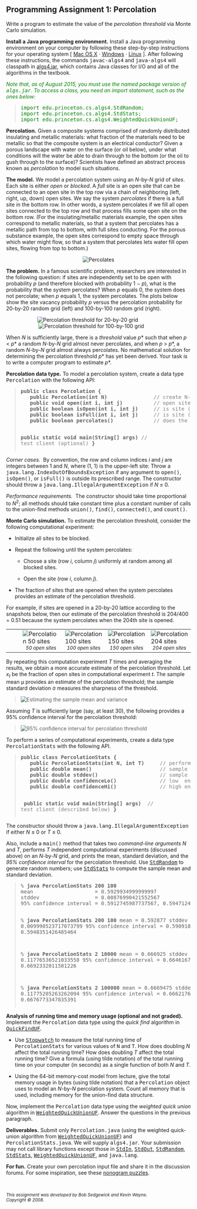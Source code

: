 <!-- saved from url=(0067)http://coursera.cs.princeton.edu/algs4/assignments/percolation.html -->
<html><head><meta http-equiv="Content-Type" content="text/html; charset=UTF-8"><title>Programming Assignment 1: Percolation</title><style type="text/css"></style></head><body>


<h2>Programming Assignment 1: Percolation</h2>

<p>
Write a program to estimate the value of the 
<em>percolation threshold</em>
via Monte Carlo simulation.


</p><p><b>Install a Java programming environment.</b>
Install a Java programming environment on your computer by following
these step-by-step instructions for your operating system
[
<a href="http://algs4.cs.princeton.edu/mac">Mac OS X</a>
·
<a href="http://algs4.cs.princeton.edu/windows">Windows</a>
·
<a href="http://algs4.cs.princeton.edu/linux">Linux</a>
]. After following these instructions, the commands <tt>javac-algs4</tt> and <tt>java-algs4</tt>
will classpath in <a href="http://algs4.cs.princeton.edu/code/algs4.jar">algs4.jar</a>,
which contains Java classes for I/O and all of the algorithms in the textbook.

</p><p><em><font color="green">Note that, as of August 2015, you must use the 
named package version of <tt>algs.jar</tt>. To access a class, you need an import
statement, such as the ones below:</font></em><font color="green">

</font></p><blockquote><font color="green">
<pre>import edu.princeton.cs.algs4.StdRandom;
import edu.princeton.cs.algs4.StdStats;
import edu.princeton.cs.algs4.WeightedQuickUnionUF;
</pre></font></blockquote><font color="green">
</font>

<p><b>Percolation.</b>
Given a composite systems comprised of randomly distributed insulating and metallic
materials: what fraction of the materials need to be metallic so that the composite system is an 
electrical conductor? Given a porous landscape with water on the surface (or oil below),
under what conditions will the water be able to drain through to the bottom (or the
oil to gush through to the surface)?
Scientists have defined an abstract process known as <em>percolation</em>
to model such situations.

</p><p><b>The model.</b>
We model a percolation system using an <em>N</em>-by-<em>N</em> grid of <em>sites</em>.
Each site is either <em>open</em> or <em>blocked</em>.
A <em>full</em> site is an open site
that can be connected to an open site in the top row via a chain of
neighboring (left, right, up, down) open sites.
We say the system <em>percolates</em> if 
there is a full site in the bottom row.
In other words, a system percolates if we fill all open sites
connected to the top row and that process fills some open
site on the bottom row. (For the 
insulating/metallic materials example, the open sites correspond
to metallic materials, so that a system that percolates 
has a metallic path from top to bottom, with full sites conducting.
For the porous substance example, the open sites 
correspond to empty space through which water might 
flow, so that a system that percolates lets water fill open sites, 
flowing from top to bottom.)

</p><p>
</p><center>
<img src="./Programming Assignment 1_ Percolation_files/percolates.png" alt="Percolates">
</center>



<p><b>The problem.</b>
In a famous scientific problem, researchers are interested in the
following question: if sites are independently set to be open with
probability <em>p</em> (and therefore blocked with
probability 1 − <em>p</em>), what is the probability that the system percolates?
When <em>p</em> equals 0, the system does not percolate; when <em>p</em> equals 1,
the system percolates.
The plots below show the site vacancy probability <em>p</em> versus the percolation
probability for 20-by-20 random grid (left) and 100-by-100 random grid (right).
</p><p>

</p><center>
<img src="./Programming Assignment 1_ Percolation_files/percolation-threshold20.png" alt="Percolation threshold for 20-by-20 grid">
&nbsp;&nbsp;&nbsp;&nbsp;
&nbsp;&nbsp;&nbsp;&nbsp;
&nbsp;&nbsp;&nbsp;&nbsp;
<img src="./Programming Assignment 1_ Percolation_files/percolation-threshold100.png" alt="Percolation threshold for 100-by-100 grid">
&nbsp;&nbsp;&nbsp;&nbsp;
&nbsp;&nbsp;&nbsp;&nbsp;
</center>

<p>
When <em>N</em> is sufficiently large, there is a <em>threshold</em> value <em>p</em>* such
that when <em>p</em> &lt; <em>p</em>* a random <em>N</em>-by-<em>N</em> grid 
almost never percolates, and when <em>p</em> &gt; <em>p</em>*,
a random <em>N</em>-by-<em>N</em> grid almost always percolates.
No mathematical solution for determining the percolation threshold <em>p</em>*
has yet been derived.
Your task is to write a computer program to estimate <em>p</em>*.


</p><p><b>Percolation data type.</b>
To model a percolation system, create a data type <tt>Percolation</tt> with the following API:

</p><blockquote>
<pre><b>public class Percolation {</b>
   <b>public Percolation(int N)</b>               <font color="gray">// create N-by-N grid, with all sites blocked</font>
   <b>public void open(int i, int j)</b>          <font color="gray">// open site (row i, column j) if it is not open already</font>
   <b>public boolean isOpen(int i, int j)</b>     <font color="gray">// is site (row i, column j) open?</font>
   <b>public boolean isFull(int i, int j)</b>     <font color="gray">// is site (row i, column j) full?</font>
   <b>public boolean percolates()</b>             <font color="gray">// does the system percolate?</font>

   <b>public static void main(String[] args)</b>  <font color="gray">// test client (optional)</font>
<b>}</b>
</pre></blockquote>


<p><em>Corner cases.&nbsp;</em>
By convention, the row and column indices <em>i</em> and <em>j</em>
are integers between 1 and <em>N</em>, where (1, 1) is the upper-left site:
Throw a <tt>java.lang.IndexOutOfBoundsException</tt>
if any argument to <tt>open()</tt>, <tt>isOpen()</tt>, or <tt>isFull()</tt> 
is outside its prescribed range.
The constructor should throw a <tt>java.lang.IllegalArgumentException</tt> if <em>N</em> ≤ 0.


</p><p><em>Performance requirements.&nbsp;</em>
The constructor should take time proportional to <em>N</em><sup>2</sup>; all methods should
take constant time plus a constant number of calls to the union-find methods 
<tt>union()</tt>, <tt>find()</tt>, <tt>connected()</tt>, and <tt>count()</tt>.


</p><p><b>Monte Carlo simulation.</b>
To estimate the percolation threshold, consider the following computational experiment:
</p><ul>

<p></p><li> Initialize all sites to be blocked.

<p></p></li><li> Repeat the following until the system percolates:

<ul>
<p></p><li> Choose a site (row <em>i</em>, column <em>j</em>) uniformly at
random among all blocked sites.
<p></p></li><li> Open the site (row <em>i</em>, column <em>j</em>).
</li></ul>

<p></p></li><li> The fraction of sites that are opened when the system percolates
provides an estimate of the percolation threshold.
</li></ul>


<p>
For example, if sites are opened in a 20-by-20 lattice according to the snapshots below,
then our estimate of the percolation threshold is 204/400 = 0.51 because the system
percolates when the 204th site is opened.
</p><p>
<table border="0" cellpadding="2" cellspacing="0">
<tbody><tr>
<td>&nbsp;&nbsp;&nbsp;&nbsp;&nbsp;
</td><td><img src="./Programming Assignment 1_ Percolation_files/percolation-50.png" alt="Percolation 50 sites">
<br><center><font size="-1"><em>50 open sites</em></font></center>
</td><td><img src="./Programming Assignment 1_ Percolation_files/percolation-100.png" alt="Percolation 100 sites">
<br><center><font size="-1"><em>100 open sites</em></font></center>
</td><td><img src="./Programming Assignment 1_ Percolation_files/percolation-150.png" alt="Percolation 150 sites">
<br><center><font size="-1"><em>150 open sites</em></font></center>
</td><td><img src="./Programming Assignment 1_ Percolation_files/percolation-204.png" alt="Percolation 204 sites">
<br><center><font size="-1"><em>204 open sites</em></font></center>
<!--
<td><IMG SRC="percolation-250.png" alt = "Percolation 250 sites">
<br><center><font size = -1><em>250 open sites</em></font></center>
-->
</td></tr>
</tbody></table>

</p><p>
By repeating this computation experiment <em>T</em> times and averaging the results,
we obtain a more accurate estimate of the percolation threshold.
Let <em>x<sub>t</sub></em> be the fraction of open sites in computational experiment <em>t</em>.
The sample mean μ provides an estimate of the percolation threshold;
the sample standard deviation σ measures the sharpness of the threshold.

</p><p>
</p><blockquote>
<img src="./Programming Assignment 1_ Percolation_files/percolation-stats.png" alt="Estimating the sample mean and variance">
</blockquote>

Assuming <em>T</em> is sufficiently large (say, at least 30), the following
provides a 95% confidence interval for the percolation threshold:

<p>
</p><blockquote>
<img src="./Programming Assignment 1_ Percolation_files/percolation-confidence.png" alt="95% confidence interval for percolation threshold">
</blockquote>

<p>
To perform a series of computational experiments, create a data type <tt>PercolationStats</tt>
with the following API.

</p><blockquote>
<pre><b>public class PercolationStats {</b>
<b>   public PercolationStats(int N, int T)   </b>  <font color="gray">// perform T independent experiments on an N-by-N grid</font>
<b>   public double mean()                    </b>  <font color="gray">// sample mean of percolation threshold</font>
<b>   public double stddev()                  </b>  <font color="gray">// sample standard deviation of percolation threshold</font>
<b>   public double confidenceLo()            </b>  <font color="gray">// low  endpoint of 95% confidence interval</font>
<b>   public double confidenceHi()            </b>  <font color="gray">// high endpoint of 95% confidence interval</font>

<b>   public static void main(String[] args)  </b>  <font color="gray">// test client (described below)</font>
<b>}</b>
</pre>
</blockquote>

The constructor should throw a <tt>java.lang.IllegalArgumentException</tt> if either <em>N</em> ≤ 0 or
<em>T</em> ≤ 0.
<p>
Also, include a <tt>main()</tt> method
that takes two <em>command-line arguments</em>
<em>N</em> and <em>T</em>, performs <em>T</em> independent
computational experiments (discussed above) on an <em>N</em>-by-<em>N</em> grid,
and prints the mean, standard deviation, and the 
<em>95% confidence interval</em> for the percolation threshold.
Use
<a href="http://algs4.cs.princeton.edu/code/javadoc/edu/princeton/cs/algs4/StdRandom.html"><tt>StdRandom</tt></a>
to generate random numbers; use 
<a href="http://algs4.cs.princeton.edu/code/javadoc/edu/princeton/cs/algs4/StdStats.html"><tt>StdStats</tt></a>
to compute the sample mean and standard deviation.

</p><blockquote>
<pre>% <b>java PercolationStats 200 100</b>
mean                    = 0.5929934999999997
stddev                  = 0.00876990421552567
95% confidence interval = 0.5912745987737567, 0.5947124012262428

% <b>java PercolationStats 200 100</b>
mean                    = 0.592877
stddev                  = 0.009990523717073799
95% confidence interval = 0.5909188573514536, 0.5948351426485464


% <b>java PercolationStats 2 10000</b>
mean                    = 0.666925
stddev                  = 0.11776536521033558
95% confidence interval = 0.6646167988418774, 0.6692332011581226

% <b>java PercolationStats 2 100000</b>
mean                    = 0.6669475
stddev                  = 0.11775205263262094
95% confidence interval = 0.666217665216461, 0.6676773347835391
</pre>
</blockquote>



<p><b>Analysis of running time and memory usage (optional and not graded).</b>
Implement the <tt>Percolation</tt> data type using the <em>quick find</em> algorithm in
<a href="http://algs4.cs.princeton.edu/code/javadoc/edu/princeton/cs/algs4/QuickFindUF.html"><tt>QuickFindUF</tt></a>.
</p><ul>
<p></p><li>
Use <a href="http://algs4.cs.princeton.edu/code/javadoc/edu/princeton/cs/algs4/Stopwatch.html"><tt>Stopwatch</tt></a>
to measure the total running time of <tt>PercolationStats</tt> for various values of <tt>N</tt> and <tt>T</tt>.
How does doubling <em>N</em> affect the total running time?
How does doubling <em>T</em> affect the total running time?
Give a formula (using tilde notation) of the total running
time on your computer (in seconds) as a single function of both
<em>N</em> and <em>T</em>.

<p></p></li><li>
Using the 64-bit memory-cost model from lecture,
give the total memory usage in bytes (using tilde notation) that a <tt>Percolation</tt>
object uses to model an <em>N</em>-by-<em>N</em> percolation system.     
Count all memory that is used, including memory for the union-find data structure.
</li></ul>



<p>
Now, implement the <tt>Percolation</tt> data type using the <em>weighted quick union</em> algorithm in
<a href="http://algs4.cs.princeton.edu/code/javadoc/edu/princeton/cs/algs4/WeightedQuickUnionUF.html"><tt>WeightedQuickUnionUF</tt></a>.
Answer the questions in the previous paragraph.


</p><p><b>Deliverables.</b>
Submit only <tt>Percolation.java</tt> (using the weighted quick-union algorithm 
from 
<a href="http://algs4.cs.princeton.edu/code/javadoc/edu/princeton/cs/algs4/WeightedQuickUnionUF.html"><tt>WeightedQuickUnionUF</tt></a>)
and <tt>PercolationStats.java</tt>.
We will supply <tt>algs4.jar</tt>.
Your submission may not call library functions except those in
<a href="http://algs4.cs.princeton.edu/code/javadoc/edu/princeton/cs/algs4/StdIn.html"><tt>StdIn</tt></a>,
<a href="http://algs4.cs.princeton.edu/code/javadoc/edu/princeton/cs/algs4/StdOut.html"><tt>StdOut</tt></a>,
<a href="http://algs4.cs.princeton.edu/code/javadoc/edu/princeton/cs/algs4/StdRandom.html"><tt>StdRandom</tt></a>,
<a href="http://algs4.cs.princeton.edu/code/javadoc/edu/princeton/cs/algs4/StdStats.html"><tt>StdStats</tt></a>,
<a href="http://algs4.cs.princeton.edu/code/javadoc/edu/princeton/cs/algs4/WeightedQuickUnionUF.html"><tt>WeightedQuickUnionUF</tt></a>,
and
<tt>java.lang</tt>.

</p><p><b>For fun.</b>
Create your own percolation input file and share it in the discussion forums.
For some inspiration, see these 
<a href="http://photo.qip.ru/users/syusyu/2208847/?sort=visitors&page=1">nonogram puzzles</a>.

</p><p><br>


</p><address><small>
This assignment was developed by Bob Sedgewick and Kevin Wayne.
<br>Copyright © 2008.
</small>
</address>

</body></html>
